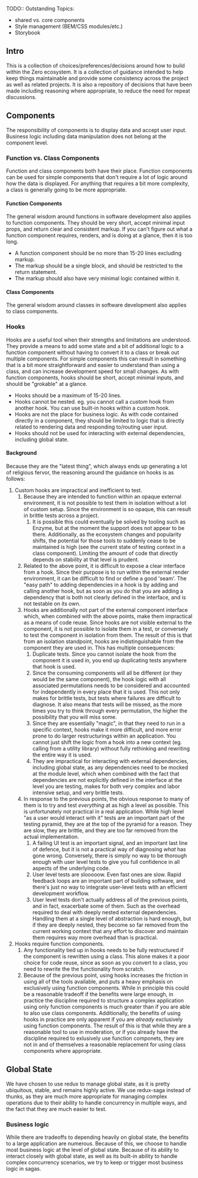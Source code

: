 TODO:: Outstanding Topics:
- shared vs. core components
- Style management (BEM/CSS modules/etc.)
- Storybook

## Intro
This is a collection of choices/preferences/decisions around how to build within the Zero ecosystem. It is a collection of guidance intended to help keep things maintainable and provide some consistency across the project as well as related projects. It is also a repository of decisions that have been made including reasoning where appropriate, to reduce the need for repeat discussions.

## Components
The responsibility of components is to display data and accept user input. Business logic including data manipulation does not belong at the component level.

### Function vs. Class Components
Function and class components both have their place. Function components can be used for simple components that don't require a lot of logic around how the data is displayed. For anything that requires a bit more complexity, a class is generally going to be more appropriate.

#### Function Components
The general wisdom around functions in software development also applies to function components. They should be very short, accept minimal input props, and return clear and consistent markup. If you can't figure out what a function component requires, renders, and is doing at a glance, then it is too long.

- A function component should be no more than 15-20 lines excluding markup.
- The markup should be a single block, and should be restricted to the return statement.
- The markup should also have very minimal logic contained within it.

#### Class Components
The general wisdom around classes in software development also applies to class components.

### Hooks
Hooks are a useful tool when their strengths and limitations are understood. They provide a means to add some state and a bit of additional logic to a function component without having to convert it to a class or break out multiple components. For simple components this can result in something that is a bit more straightforward and easier to understand than using a class, and can increase development speed for small changes. As with function components, hooks should be short, accept minimal inputs, and should be "grokable" at a glance.

- Hooks should be a maximum of 15-20 lines.
- Hooks cannot be nested. eg. you cannot call a *custom* hook from another hook. You can use built-in hooks within a custom hook.
- Hooks are not the place for business logic. As with code contained directly in a component, they should be limited to logic that is directly related to rendering data and responding to/routing user input.
- Hooks should not be used for interacting with external dependencies, including global state.

#### Background
Because they are the "latest thing", which always ends up generating a lot of religious fervor, the reasoning around the guidance on hooks is as follows:
1. Custom hooks are impractical and inefficient to test.
    1. Because they are intended to function within an opaque external environment, it is not possible to test them in isolation without a lot of custom setup. Since the environment is so opaque, this can result in brittle tests across a project.
        1. It is possible this could eventually be solved by tooling such as Enzyme, but at the moment the support does not appear to be there. Additionally, as the ecosystem changes and popularity shifts, the potential for those tools to suddenly cease to be maintained is high (see the current state of testing context in a class component). Limiting the amount of code that directly depends on stability at that level is prudent.
    2. Related to the above point, it is difficult to expose a clear interface from a hook. Since their purpose is to run within the external render environment, it can be difficult to find or define a good 'seam'. The "easy path" to adding dependencies in a hook is by adding and calling another hook, but as soon as you do that you are adding a dependency that is both not clearly defined in the interface, and is not testable on its own. 
    3. Hooks are additionally not part of the external component interface which, when combined with the above points, make them impractical as a means of code reuse. Since hooks are not visible external to the component, it is not possible to isolate them in a test, or conversely to test the component in isolation from them. The result of this is that from an isolation standpoint, hooks are indistinguishable from the component they are used in. This has multiple consequences:
        1. Duplicate tests. Since you cannot isolate the hook from the component it is used in, you end up duplicating tests anywhere that hook is used.
        2. Since the consuming components will all be different (or they would be the same component), the hook logic with all associated permutations needs to be considered and accounted for independently in every place that it is used. This not only makes for brittle tests, but tests where failures are difficult to diagnose. It also means that tests will be missed, as the more times you try to think through every permutation, the higher the possibility that you will miss some.
        3. Since they are essentially "magic", in that they need to run in a specific context, hooks make it more difficult, and more error prone to do larger restructurings within an application. You cannot just shift the logic from a hook into a new context (eg. calling from a utility library) without fully rethinking and rewriting the entire way it is used.
        4. They are impractical for interacting with external dependencies, including global state, as any dependencies need to be mocked at the module level, which when combined with the fact that dependencies are not explicitly defined in the interface at the level you are testing, makes for both very complex and labor intensive setup, and very brittle tests.
    4. In response to the previous points, the obvious response to many of them is to try and test *everything* at as high a level as possible. This is unfortunately not practical in a real application. While high level "as a user would interact with it" tests are an important part of the testing pyramid, they are at the top of the pyramid for a reason. They are slow, they are brittle, and they are too far removed from the actual implementation.
        1. A failing UI test is an important signal, and an important last line of defence, but it is not a practical way of diagnosing *what* has gone wrong. Conversely, there is simply no way to be thorough enough with user level tests to give you full confidence in all aspects of the underlying code.
        2. User level tests are slooooow. Even fast ones are slow. Rapid feedback loops are an important part of building software, and there's just no way to integrate user-level tests with an efficient development workflow.
        3. User level tests don't actually address all of the previous points, and in fact, exacerbate some of them. Such as the overhead required to deal with deeply nested external dependencies. Handling them at a single level of abstraction is hard enough, but if they are deeply nested, they become so far removed from the current working context that any effort to discover and maintain them requires way more overhead than is practical.
2. Hooks require function components.
    1. Any functionality tied up in hooks needs to be fully restructured if the component is rewritten using a class. This alone makes it a poor choice for code reuse, since as soon as you convert to a class, you need to rewrite the the functionality from scratch.
    2. Because of the previous point, using hooks increases the friction in using all of the tools available, and puts a heavy emphasis on exclusively using function components. While in principle this could be a reasonable tradeoff if the benefits were large enough, in practice the discipline required to structure a complex application using only function components is much greater than if you are able to also use class components. Additionally, the benefits of using hooks in practice are only apparent if you are *already* exclusively using function components. The result of this is that while they are a reasonable tool to use in moderation, or if you already have the discipline required to exlusively use function componets, they are not in and of themselves a reasonable replacement for using class components where appropriate.

## Global State
We have chosen to use redux to manage global state, as it is pretty ubiquitous, stable, and remains highly active.
We use redux-saga instead of thunks, as they are much more appropriate for managing complex operations due to their ability to handle concurrency in multiple ways, and the fact that they are much easier to test.

### Business logic
While there are tradeoffs to depending heavily on global state, the benefits to a large application are numerous. Because of this, we choose to handle most business logic at the level of global state. Because of its ability to interact closely with global state, as well as its built-in ability to handle complex concurrency scenarios, we try to keep or trigger most business logic in sagas.
